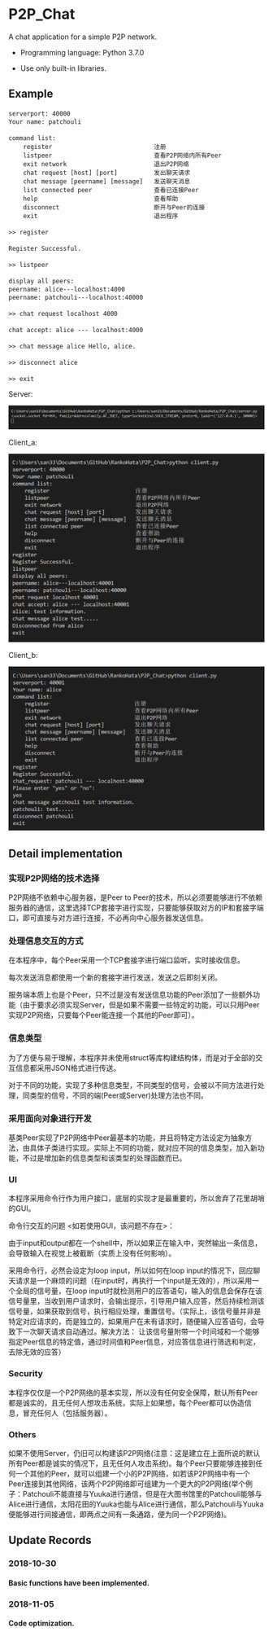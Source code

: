 # P2P_Chat

A chat application for a simple P2P network.

- Programming language: Python 3.7.0

- Use only built-in libraries.

## Example

    serverport: 40000
    Your name: patchouli
    
    command list:
        register                            注册
        listpeer                            查看P2P网络内所有Peer
        exit network                        退出P2P网络
        chat request [host] [port]          发出聊天请求
        chat message [peername] [message]   发送聊天消息
        list connected peer                 查看已连接Peer
        help                                查看帮助
        disconnect                          断开与Peer的连接
        exit                                退出程序
    
    >> register
    
    Register Successful.
    
    >> listpeer
    
    display all peers:
    peername: alice---localhost:4000
    peername: patchouli---localhost:40000
    
    >> chat request localhost 4000
    
    chat accept: alice --- localhost:4000
    
    >> chat message alice Hello, alice.
    
    >> disconnect alice
    
    >> exit

Server:

![](example/server.png)

Client_a:

![](example/client_a.png)

Client_b:

![](example/client_b.png)

## Detail implementation

### 实现P2P网络的技术选择

P2P网络不依赖中心服务器，是Peer to Peer的技术，所以必须要能够进行不依赖服务器的通信，这里选择TCP套接字进行实现，只要能够获取对方的IP和套接字端口，即可直接与对方进行连接，不必再向中心服务器发送信息。

### 处理信息交互的方式

在本程序中，每个Peer采用一个TCP套接字进行端口监听，实时接收信息。

每次发送消息都使用一个新的套接字进行发送，发送之后即刻关闭。

服务端本质上也是个Peer，只不过是没有发送信息功能的Peer添加了一些额外功能（由于要求必须实现Server，但是如果不需要一些特定的功能，可以只用Peer实现P2P网络，只要每个Peer能连接一个其他的Peer即可）。

### 信息类型

为了方便与易于理解，本程序并未使用struct等库构建结构体，而是对于全部的交互信息都采用JSON格式进行传送。

对于不同的功能，实现了多种信息类型，不同类型的信号，会被以不同方法进行处理，同类型的信号，不同的端(Peer或Server)处理方法也不同。

### 采用面向对象进行开发

基类Peer实现了P2P网络中Peer最基本的功能，并且将特定方法设定为抽象方法，由具体子类进行实现。实际上不同的功能，就对应不同的信息类型，加入新功能，不过是增加新的信息类型和该类型的处理函数而已。

### UI
本程序采用命令行作为用户接口，底层的实现才是最重要的，所以舍弃了花里胡哨的GUI。

命令行交互的问题 <如若使用GUI，该问题不存在>：

由于input和output都在一个shell中，所以如果正在输入中，突然输出一条信息，会导致输入在视觉上被截断（实质上没有任何影响）。

采用命令行，必然会设定为loop input，所以如何在loop input的情况下，回应聊天请求是一个麻烦的问题（在input时，再执行一个input是无效的），所以采用一个全局的信号量，在loop input时就检测用户的应答语句，输入的信息会保存在该信号量里，当收到用户请求时，会输出提示，引导用户输入应答，然后持续检测该信号量，如果获取到信号，执行相应处理，重置信号。（实际上，该信号量并非是特定对应请求的，而是独立的，如果用户在未有请求时，随便输入应答语句，会导致下一次聊天请求自动通过。解决方法： 让该信号量附带一个时间域和一个能够指定Peer信息的特定值，通过时间值和Peer信息，对应答信息进行筛选和判定，去除无效的应答）

### Security

本程序仅仅是一个P2P网络的基本实现，所以没有任何安全保障，默认所有Peer都是诚实的，且无任何人想攻击系统，实际上如果想，每个Peer都可以伪造信息，冒充任何人（包括服务器）。

### Others

如果不使用Server，仍旧可以构建该P2P网络(注意：这是建立在上面所说的默认所有Peer都是诚实的情况下，且无任何人攻击系统)。每个Peer只要能够连接到任何一个其他的Peer，就可以组建一个小的P2P网络，如若该P2P网络中有一个Peer连接到其他网络，该两个P2P网络即可组建为一个更大的P2P网络(举个例子：Patchouli不能直接与Yuuka进行通信，但是在大图书馆里的Patchouli能够与Alice进行通信，太阳花田的Yuuka也能与Alice进行通信，那么Patchouli与Yuuka便能够进行间接通信，即两点之间有一条通路，便为同一个P2P网络)。

## Update Records

### 2018-10-30

#### Basic functions have been implemented.

### 2018-11-05

#### Code optimization.
